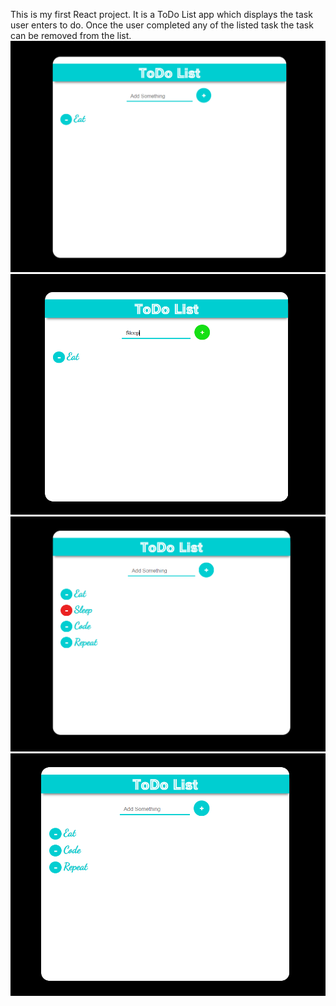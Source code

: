 This is my first React project.
It is a ToDo List app which displays the task user enters to do.
Once the user completed any of the listed task the task can be removed from the list.
![](output/todo1.png)
![](output/todo2.png)
![](output/todo3.png)
![](output/todo4.png)
